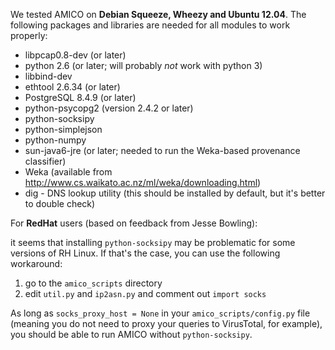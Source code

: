 We tested AMICO on **Debian Squeeze, Wheezy and Ubuntu 12.04**.
The following packages and libraries are needed for all modules to work properly:

  * libpcap0.8-dev (or later)
  * python 2.6 (or later; will probably _not_ work with python 3)
  * libbind-dev
  * ethtool 2.6.34 (or later)
  * PostgreSQL 8.4.9 (or later)
  * python-psycopg2 (version 2.4.2 or later)
  * python-socksipy
  * python-simplejson
  * python-numpy
  * sun-java6-jre (or later; needed to run the Weka-based provenance classifier)
  * Weka (available from http://www.cs.waikato.ac.nz/ml/weka/downloading.html)
  * dig - DNS lookup utility (this should be installed by default, but it's better to double check)

For **RedHat** users (based on feedback from Jesse Bowling):

it seems that installing `python-socksipy` may be problematic for some versions of RH Linux. If that's the case, you can use the following workaround:

  1. go to the `amico_scripts` directory
  1. edit `util.py` and `ip2asn.py` and comment out `import socks`

As long as `socks_proxy_host = None` in your `amico_scripts/config.py` file (meaning you do not need to proxy your queries to VirusTotal, for example), you should be able to run AMICO without `python-socksipy`.
